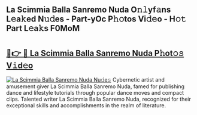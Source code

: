 ## La Scimmia Balla Sanremo Nuda O𝚗𝚕yf𝚊ns L𝚎a𝚔ed N𝚞𝚍es - Part-yOc P𝚑𝚘tos Vi𝚍𝚎o - H𝚘𝚝 Part L𝚎a𝚔s F0MoM

# <h2><a href="http://kfesuz.oniu.top/?m=La+Scimmia+Balla+Sanremo+Nuda">🔗👉 🔴 La Scimmia Balla Sanremo Nuda P𝚑ot𝚘𝚜 V𝚒d𝚎o</a></h2>

[![La Scimmia Balla Sanremo Nuda Nu𝚍e𝚜](https://i.imgur.com/0qMVB7G.gif)](http://kfesuz.oniu.top/?m=La+Scimmia+Balla+Sanremo+Nuda)
Cybernetic artist and amusement giver La Scimmia Balla Sanremo Nuda, famed for publishing dance and lifestyle tutorials through popular dance moves and compact clips. Talented writer La Scimmia Balla Sanremo Nuda, recognized for their exceptional skills and accomplishments in the realm of literature.  
